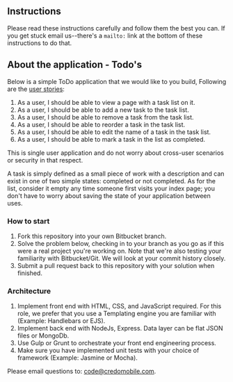 ## Instructions

Please read these instructions carefully and follow them the best you can. If you get stuck email us--there's a ```mailto:``` link at the bottom of these instructions to do that.

## About the application - Todo's

Below is a simple ToDo application that we would like to you build, Following are the [user stories](https://www.mountaingoatsoftware.com/agile/user-stories):

1. As a user, I should be able to view a page with a task list on it.
2. As a user, I should be able to add a new task to the task list.
3. As a user, I should be able to remove a task from the task list.
4. As a user, I should be able to reorder a task in the task list.
5. As a user, I should be able to edit the name of a task in the task list.
6. As a user, I should be able to mark a task in the list as completed.

This is single user application and do not worry about cross-user scenarios or security in that respect.

A task is simply defined as a small piece of work with a description and can exist in one of two simple states: completed or not completed. As for the list, consider it empty any time someone first visits your index page; you don't have to worry about saving the state of your application between uses.

### How to start

1. Fork this repository into your own Bitbucket branch.
2. Solve the problem below, checking in to your branch as you go as if this were a real project you're working on. Note that we're also testing your familiarity with Bitbucket/Git. We will look at your commit history closely.
3. Submit a pull request back to this repository with your solution when finished.

### Architecture

1. Implement front end with HTML, CSS, and JavaScript required. For this role, we prefer that you use a Templating engine you are familiar with (Example: Handlebars or EJS). 
2. Implement back end with NodeJs, Express. Data layer can be flat JSON files or MongoDb. 
3. Use Gulp or Grunt to orchestrate your front end engineering process.
4. Make sure you have implemented unit tests with your choice of framework (Example: Jasmine or Mocha).


Please email questions to: code@credomobile.com.